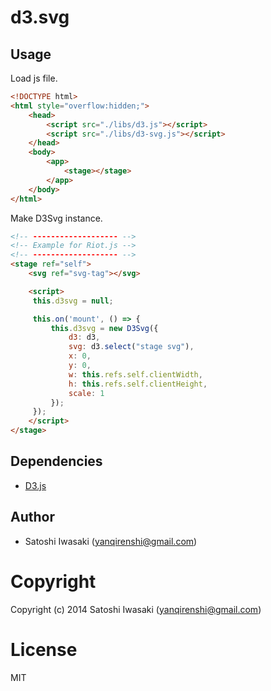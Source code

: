 # d3.svg

## Usage

Load js file.

```html
<!DOCTYPE html>
<html style="overflow:hidden;">
    <head>
        <script src="./libs/d3.js"></script>
        <script src="./libs/d3-svg.js"></script>
    </head>
    <body>
        <app>
            <stage></stage>
        </app>
    </body>
</html>

```

Make D3Svg instance.

```html
<!-- ------------------- -->
<!-- Example for Riot.js -->
<!-- ------------------- -->
<stage ref="self">
    <svg ref="svg-tag"></svg>

    <script>
     this.d3svg = null;

     this.on('mount', () => {
         this.d3svg = new D3Svg({
             d3: d3,
             svg: d3.select("stage svg"),
             x: 0,
             y: 0,
             w: this.refs.self.clientWidth,
             h: this.refs.self.clientHeight,
             scale: 1
         });
     });
    </script>
</stage>
```

## Dependencies

- [D3.js](https://d3js.org/)

## Author

+ Satoshi Iwasaki (yanqirenshi@gmail.com)

# Copyright

Copyright (c) 2014 Satoshi Iwasaki (yanqirenshi@gmail.com)

# License

MIT
